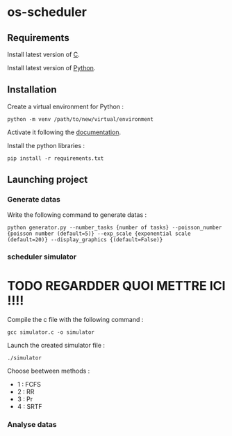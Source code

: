 # os-scheduler

## Requirements

Install latest version of [C](https://installc.org/).

Install latest version of [Python](https://www.python.org/downloads/).

## Installation

Create a virtual environment for Python : 
```
python -m venv /path/to/new/virtual/environment
```

Activate it following the [documentation](https://docs.python.org/3/library/venv.html).

Install the python libraries : 
```
pip install -r requirements.txt
```

## Launching project

### Generate datas

Write the following command to generate datas :
```
python generator.py --number_tasks {number of tasks} --poisson_number {poisson number (default=5)} --exp_scale {exponential scale (default=20)} --display_graphics {(default=False)}
```

### scheduler simulator

# TODO REGARDDER QUOI METTRE ICI !!!!

Compile the c file with the following command :
```
gcc simulator.c -o simulator
```

Launch the created simulator file : 
```
./simulator
```

Choose beetween methods :
- 1 : FCFS
- 2 : RR
- 3 : Pr
- 4 : SRTF

### Analyse datas
